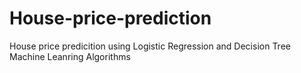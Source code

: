 # House-price-prediction
House price predicition using Logistic Regression and Decision Tree Machine Leanring Algorithms
